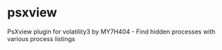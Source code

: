 # psxview
PsXview plugin for volatility3 by MY7H404 - Find hidden processes with various process listings
